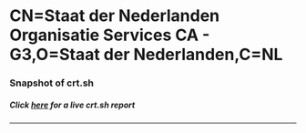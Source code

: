 # CN=Staat der Nederlanden Organisatie Services CA - G3,O=Staat der Nederlanden,C=NL
### Snapshot of crt.sh
##### Click [here](https://crt.sh/?q=Serial_01313A60) for a live crt.sh report

---
